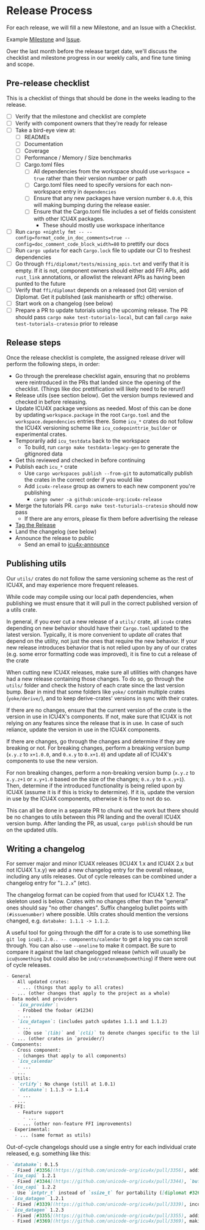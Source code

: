 # Release Process

For each release, we will fill a new Milestone, and an Issue with a Checklist.

Example [Milestone](https://github.com/unicode-org/icu4x/milestone/5) and [Issue](https://github.com/unicode-org/icu4x/issues/204#issuecomment-670819532).

Over the last month before the release target date, we'll discuss the checklist and milestone progress in our weekly calls, and fine tune timing and scope.


## Pre-release checklist

This is a checklist of things that should be done in the weeks leading to the release.

* [ ] Verify that the milestone and checklist are complete
* [ ] Verify with component owners that they're ready for release
* [ ] Take a bird-eye view at:
  * [ ] READMEs
  * [ ] Documentation
  * [ ] Coverage
  * [ ] Performance / Memory / Size benchmarks
  * [ ] Cargo.toml files
    * [ ] All dependencies from the workspace should use `workspace = true` rather than their version number or path 
    * [ ] Cargo.toml files need to specify versions for each non-workspace entry in `dependencies`
    * [ ] Ensure that any new packages have version number `0.0.0`, this will making bumping during the release easier.
    * [ ] Ensure that the Cargo.toml file includes a set of fields consistent with other ICU4X packages.
        * These should mostly use workspace inheritance
* [ ] Run `cargo +nightly fmt -- --config=format_code_in_doc_comments=true --config=doc_comment_code_block_width=80` to prettify our docs
* [ ] Run `cargo update` for each `Cargo.lock` file to update our CI to freshest dependencies
* [ ] Go through `ffi/diplomat/tests/missing_apis.txt` and verify that it is empty. If it is not, component owners should either add FFI APIs, add `rust_link` annotations, or allowlist the relevant APIs as having been punted to the future
* [ ] Verify that `ffi/diplomat` depends on a released (not Git) version of Diplomat. Get it published (ask manishearth or sffc) otherwise.
* [ ] Start work on a changelog (see below)
* [ ] Prepare a PR to update tutorials using the upcoming release. The PR should pass `cargo make test-tutorials-local`, but can fail `cargo make test-tutorials-cratesio` prior to release

## Release steps

Once the release checklist is complete, the assigned release driver will perform the following steps, in order:

* Go through the prerelease checklist again, ensuring that no problems were reintroduced in the PRs that landed since the opening of the checklist. (Things like doc prettification will likely need to be rerun!)
* Release utils (see section below). Get the version bumps reviewed and checked in before releasing.
* Update ICU4X package versions as needed. Most of this can be done by updating `workspace.package` in the root `Cargo.toml` and the `workspace.dependencies` entries there. Some `icu_*` crates do not follow the ICU4X versioning scheme like `icu_codepointtrie_builder` or experimental crates.
* Temporarily add `icu_testdata` back to the workspace
  * To build, run `cargo make testdata-legacy-gen` to generate the gitignored data
* Get this reviewed and checked in before continuing
* Publish each `icu_*` crate
  * Use `cargo workspaces publish --from-git` to automatically publish the crates in the correct order if you would like
  * Add `icu4x-release` group as owners to each new component you're publishing
    * `cargo owner -a github:unicode-org:icu4x-release`
* Merge the tutorials PR. `cargo make test-tuturials-cratesio` should now pass
  * If there are any errors, please fix them before advertising the release
* [Tag the Release](https://github.com/unicode-org/icu4x/releases)
* Land the changelog (see below)
* Announce the release to public
  * Send an email to [icu4x-announce](https://groups.google.com/u/0/a/unicode.org/g/icu4x-announce)


## Publishing utils

Our `utils/` crates do not follow the same versioning scheme as the rest of ICU4X, and may experience more frequent releases.

While code may compile using our local path dependencies, when publishing we must ensure that it will pull in the correct published version of a utils crate.

In general, if you ever cut a new release of a `utils/` crate, all `icu4x` crates depending on new behavior should have their `Cargo.toml` updated to the latest version. Typically, it is more convenient to update _all_ crates that depend on the utility, not just the ones that require the new behavior. If your new release introduces behavior that is not relied upon by any of our crates (e.g. some error formatting code was improved), it is fine to cut a release of the crate

When cutting new ICU4X releases, make sure all utilities with changes have had a new release containing those changes. To do so, go through the `utils/` folder and check the history of each crate since the last version bump. Bear in mind that some folders like `yoke/` contain multiple crates (`yoke/derive/`), and to keep derive-crates' versions in sync with their crates.

If there are no changes, ensure that the current version of the crate is the version in use in ICU4X's components. If not, make sure that ICU4X is not relying on any features since the release that is in use. In case of such reliance, update the version in use in the ICU4X components.

If there are changes, go through the changes and determine if they are breaking or not. For breaking changes, perform a breaking version bump (`x.y.z` to `x+1.0.0`, and `0.x.y` to `0.x+1.0`) and update all of ICU4X's components to use the new version.

For non breaking changes, perform a non-breaking version bump (`x.y.z` to `x.y.z+1` or `x.y+1.0` based on the size of the changes; `0.x.y` to `0.x.y+1`). Then, determine if the introduced functionality is being relied upon by ICU4X (assume it is if this is tricky to determine). If it is, update the version in use by the ICU4X components, otherwise it is fine to not do so.

This can all be done in a separate PR to chunk out the work but there should be no changes to utils between this PR landing and the overall ICU4X version bump. After landing the PR, as usual, `cargo publish` should be run on the updated utils.

## Writing a changelog

For semver major and minor ICU4X releases (ICU4X 1.x and ICU4X 2.x but not ICU4X 1.x.y) we add a new changelog entry for the overall release, including any utils releases. Out of cycle releases can  be combined under a changelog entry for "`1.2.x`" (etc).

The changelog format can be copied from that used for ICU4X 1.2. The skeleton used is below. Crates with no changes other than the "general" ones should say "no other changes". Suffix changelog bullet points with `(#issuenumber)` where possible. Utils crates should mention the versions changed, e.g. `databake: 1.1.1 -> 1.1.2`.

A useful tool for going through the diff for a crate is to use something like `git log icu@1.2.0.. -- components/calendar` to get a log you can scroll through. You can also use `--oneline` to make it compact. Be sure to compare it against the last changelogged release (which will usually be `icu@something` but could also be `ind/cratename@something`) if there were out of cycle releases.

```markdown
- General
  - All updated crates:
    - ... (things that apply to all crates)
  - ... (other changes that apply to the project as a whole)
- Data model and providers
  - `icu_provider`:
    - Frobbed the foobar (#1234)
    - ...
  - `icu_datagen`: (includes patch updates 1.1.1 and 1.1.2)
    - ...
    - (Do use `(lib)` and `(cli)` to denote changes specific to the library or binary)
  - ... (other crates in `provider/)
- Components:
  - Cross component:
    - (changes that apply to all components)
  - `icu_calendar`
    - ...
  - ...
 - Utils:
  - `crlify`: No change (still at 1.0.1)
  - `databake`: 1.1.3 -> 1.1.4
    - ...
  - ...
 - FFI:
    - Feature support
      - ...
    - ... (other non-feature FFI improvements)
 - Experimental:
   - ... (same format as utils)

```

Out-of-cycle changelogs should use a single entry for each individual crate released, e.g. something like this:

```markdown
- `databake`: 0.1.5
  - Fixed [#3356](https://github.com/unicode-org/icu4x/pull/3356), adding `allow` for clippy false-positives
- `icu_capi` 1.2.1
  - Fixed [#3344](https://github.com/unicode-org/icu4x/pull/3344), `buffer_provider` feature accidentally pulling in extra crates
- `icu_capi` 1.2.2
  - Use `intptr_t` instead of `ssize_t` for portability ([diplomat #326](https://github.com/rust-diplomat/diplomat/issues/326))
- `icu_datagen` 1.2.1
  - Fixed [#3339](https://github.com/unicode-org/icu4x/pull/3339), incorrect Cargo features
- `icu_datagen` 1.2.3
  - Fixed [#3355](https://github.com/unicode-org/icu4x/pull/3355), adding MSRV annotations to generated code
  - Fixed [#3369](https://github.com/unicode-org/icu4x/pull/3369), making datagen call `rustfmt` directly instead of using the `rust-format` dependency
```


